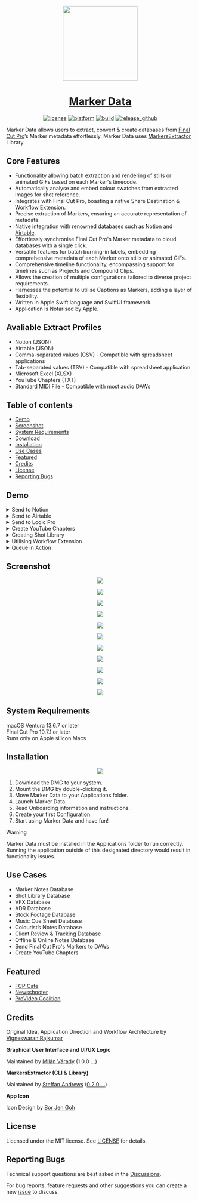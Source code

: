 <p align="center">
  <a href="https://github.com/TheAcharya/MarkerData"><img src="assets/marker_data_app_icon.png" height="200">
  <h1 align="center">Marker Data</h1>
</p>


<p align="center"><a href="https://github.com/TheAcharya/MarkerData/blob/main/LICENSE"><img src="http://img.shields.io/badge/license-MIT-lightgrey.svg?style=flat" alt="license"/></a>&nbsp;<a href="https://github.com/TheAcharya/MarkerData"><img src="https://img.shields.io/badge/platform-macOS-lightgrey.svg?style=flat" alt="platform"/></a>&nbsp;<a href="https://github.com/TheAcharya/MarkerData/actions/workflows/build.yml"><img src="https://github.com/TheAcharya/MarkerData/actions/workflows/build.yml/badge.svg" alt="build"/></a>&nbsp;<a href="Github All Releases"><img src="https://img.shields.io/github/downloads/TheAcharya/MarkerData/total.svg" alt="release_github"/></a></p>

Marker Data allows users to extract, convert & create databases from <a href="https://www.apple.com/final-cut-pro/" target="_blank">Final Cut Pro</a>’s Marker metadata effortlessly. Marker Data uses <a href="https://github.com/TheAcharya/MarkersExtractor" target="_blank">MarkersExtractor</a> Library.

## Core Features

- Functionality allowing batch extraction and rendering of stills or animated GIFs based on each Marker's timecode.
- Automatically analyse and embed colour swatches from extracted images for shot reference.
- Integrates with Final Cut Pro, boasting a native Share Destination & Workflow Extension.
- Precise extraction of Markers, ensuring an accurate representation of metadata.
- Native integration with renowned databases such as [Notion](https://www.notion.so) and [Airtable](https://www.airtable.com).
- Effortlessly synchronise Final Cut Pro's Marker metadata to cloud databases with a single click.
- Versatile features for batch burning-in labels, embedding comprehensive metadata of each Marker onto stills or animated GIFs.
- Comprehensive timeline functionality, encompassing support for timelines such as Projects and Compound Clips.
- Allows the creation of multiple configurations tailored to diverse project requirements.
- Harnesses the potential to utilise Captions as Markers, adding a layer of flexibility.
- Written in Apple Swift language and SwiftUI framework.
- Application is Notarised by Apple.

## Avaliable Extract Profiles

- Notion (JSON)
- Airtable (JSON)
- Comma-separated values (CSV) - Compatible with spreadsheet applications
- Tab-separated values (TSV) - Compatible with spreadsheet application
- Microsoft Excel (XLSX)
- YouTube Chapters (TXT)
- Standard MIDI File - Compatible with most audio DAWs

## Table of contents
- [Demo](#demo)
- [Screenshot](#screenshot)
- [System Requirements](#system-requirements)
- [Download](https://github.com/TheAcharya/MarkerData/releases)
- [Installation](#installation)
- [Use Cases](#use-cases)
- [Featured](#Featured)
- [Credits](#Credits)
- [License](#License)
- [Reporting Bugs](#reporting-bugs)

## Demo

<details><summary>Send to Notion</summary>
<p>
<p align="center"> <img src="https://github.com/TheAcharya/MarkerData-Website/blob/main/docs/assets/md-send-to-notion-03.gif?raw=true"> </p>
</p>
</details>

<details><summary>Send to Airtable</summary>
<p>
<p align="center"> <img src="https://github.com/TheAcharya/MarkerData-Website/blob/main/docs/assets/md-send-to-airtable-03.gif?raw=true"> </p>
</p>
</details>

<details><summary>Send to Logic Pro</summary>
<p>
<p align="center"> <img src="https://github.com/TheAcharya/MarkerData-Website/blob/main/docs/assets/md-send-to-midi-02.gif?raw=true"> </p>
</p>
</details>

<details><summary>Create YouTube Chapters</summary>
<p>
<p align="center"> <img src="https://github.com/TheAcharya/MarkerData-Website/blob/main/docs/assets/md-send-to-youtube-02.gif?raw=true"> </p>
</p>
</details>

<details><summary>Creating Shot Library</summary>
<p>
<p align="center"> <img src="https://github.com/TheAcharya/MarkerData-Website/blob/main/docs/assets/md-creating-shot-library-03.gif?raw=true"> </p>
</p>
</details>

<details><summary>Utilising Workflow Extension</summary>
<p>
<p align="center"> <img src="https://github.com/TheAcharya/MarkerData-Website/blob/main/docs/assets/md-workflow-extension-roles.gif?raw=true"> </p>
</p>
</details>

<details><summary>Queue in Action</summary>
<p>
<p align="center"> <img src="https://github.com/TheAcharya/MarkerData-Website/blob/main/docs/assets/md-queue-01.gif?raw=true"> </p>
</p>
</details>

## Screenshot

<p align="center"> <img src="https://github.com/TheAcharya/MarkerData-Website/blob/main/docs/assets/md-main-share.png?raw=true"> </p>

<p align="center"> <img src="https://github.com/TheAcharya/MarkerData-Website/blob/main/docs/assets/md-queue.png?raw=true"> </p>

<p align="center"> <img src="https://github.com/TheAcharya/MarkerData-Website/blob/main/docs/assets/md-general-settings.png?raw=true"> </p>

<p align="center"> <img src="https://github.com/TheAcharya/MarkerData-Website/blob/main/docs/assets/md-image-settings.png?raw=true"> </p>

<p align="center"> <img src="https://github.com/TheAcharya/MarkerData-Website/blob/main/docs/assets/md-image-settings-swatch.png?raw=true"> </p>

<p align="center"> <img src="https://github.com/TheAcharya/MarkerData-Website/blob/main/docs/assets/md-label-settings.png?raw=true"> </p>

<p align="center"> <img src="https://github.com/TheAcharya/MarkerData-Website/blob/main/docs/assets/md-label-overlays-settings.png?raw=true"> </p>

<p align="center"> <img src="https://github.com/TheAcharya/MarkerData-Website/blob/main/docs/assets/md-configuration-settings.png?raw=true"> </p>

<p align="center"> <img src="https://github.com/TheAcharya/MarkerData-Website/blob/main/docs/assets/md-database-settings.png?raw=true"> </p>

<p align="center"> <img src="https://github.com/TheAcharya/MarkerData-Website/blob/main/docs/assets/md-workflow-extension-extract.png?raw=true"> </p>

<p align="center"> <img src="https://github.com/TheAcharya/MarkerData-Website/blob/main/docs/assets/md-workflow-extension-roles.png?raw=true"> </p>

## System Requirements

macOS Ventura 13.6.7 or later <br> Final Cut Pro 10.7.1 or later <br> Runs only on Apple silicon Macs

## Installation

<p align="center"> <img src="https://github.com/TheAcharya/MarkerData-Website/blob/main/docs/assets/md-install.png?raw=true"> </p>

1. Download the DMG to your system.
2. Mount the DMG by double-clicking it.
3. Move Marker Data to your Applications folder.
4. Launch Marker Data.
5. Read Onboarding information and instructions.
6. Create your first [Configuration](https://markerdata.theacharya.co/user-guide/configurations/).
7. Start using Marker Data and have fun!

> [!WARNING]  
> Marker Data must be installed in the Applications folder to run correctly. Running the application outside of this designated directory would result in functionality issues.

## Use Cases
- Marker Notes Database
- Shot Library Database
- VFX Database
- ADR Database
- Stock Footage Database
- Music Cue Sheet Database
- Colourist’s Notes Database
- Client Review & Tracking Database
- Offline & Online Notes Database
- Send Final Cut Pro's Markers to DAWs
- Create YouTube Chapters

## Featured

- [FCP Cafe](https://fcp.cafe/ecosystem/tools/#marker-data)
- [Newsshooter](https://www.newsshooter.com/2024/07/10/marker-data-for-final-cut-pro/)
- [ProVideo Coalition](https://www.provideocoalition.com/marker-data-a-quick-look/)

## Credits

Original Idea, Application Direction and Workflow Architecture by [Vigneswaran Rajkumar](https://twitter.com/IAmVigneswaran)

**Graphical User Interface and UI/UX Logic**

Maintained by [Milán Várady](https://github.com/milanvarady) (1.0.0 ...)

**MarkersExtractor (CLI & Library)**

Maintained by [Steffan Andrews](https://github.com/orchetect) ([0.2.0 ...](https://github.com/TheAcharya/MarkersExtractor))

**App Icon**

Icon Design by [Bor Jen Goh](https://www.artstation.com/borjengoh)

## License

Licensed under the MIT license. See [LICENSE](https://github.com/TheAcharya/MarkerData/blob/main/LICENSE) for details.

## Reporting Bugs

Technical support questions are best asked in the [Discussions](https://github.com/TheAcharya/MarkerData/discussions).

For bug reports, feature requests and other suggestions you can create a new [issue](https://github.com/TheAcharya/MarkerData/issues) to discuss.
